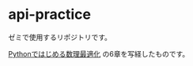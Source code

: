 # api-practice
ゼミで使用するリポジトリです。

[Pythonではじめる数理最適化](https://www.amazon.co.jp/dp/B09G9VZ4PH) の6章を写経したものです。

